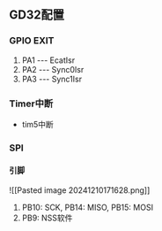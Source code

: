 ## GD32配置
### GPIO EXIT
1. PA1 --- EcatIsr 
2. PA2 --- Sync0Isr
3. PA3 --- Sync1Isr

### Timer中断
- tim5中断

### SPI
#### 引脚
![[Pasted image 20241210171628.png]]
1. PB10: SCK, PB14: MISO, PB15: MOSI
2. PB9: NSS软件
